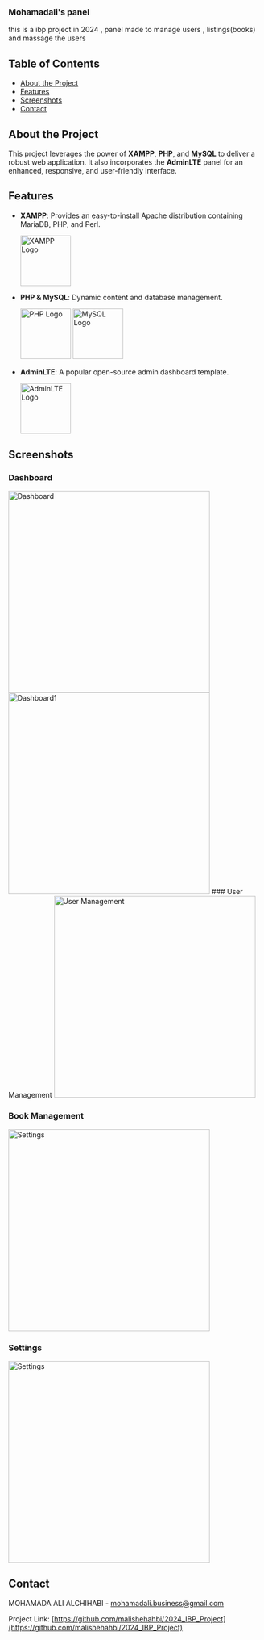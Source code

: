 ### Mohamadali's panel

this is a ibp project in 2024 ,
panel made to manage users , listings(books) and massage the users
## Table of Contents

- [About the Project](#about-the-project)
- [Features](#features)
- [Screenshots](#screenshots)
- [Contact](#contact)

## About the Project

This project leverages the power of **XAMPP**, **PHP**, and **MySQL** to deliver a robust web application. It also incorporates the **AdminLTE** panel for an enhanced, responsive, and user-friendly interface.

## Features

- **XAMPP**: Provides an easy-to-install Apache distribution containing MariaDB, PHP, and Perl.
  
  <img src="https://www.apachefriends.org/images/xampp-logo-ac950edf.svg" alt="XAMPP Logo" width="100"/>

- **PHP & MySQL**: Dynamic content and database management.
  
  <img src="https://www.php.net/images/logos/new-php-logo.svg" alt="PHP Logo" width="100"/>
  <img src="https://www.mysql.com/common/logos/logo-mysql-170x115.png" alt="MySQL Logo" width="100"/>

- **AdminLTE**: A popular open-source admin dashboard template.
  
  <img src="https://adminlte.io/themes/v3/dist/img/AdminLTELogo.png" alt="AdminLTE Logo" width="100"/>

## Screenshots

### Dashboard

<img src="https://lh3.googleusercontent.com/pw/AP1GczO4CfGbqoC0NZUMaeLvOU_QN7HmR9jqSbtglXejyKy5Cff4UOqr8bGQG601b8TIYQwgv7dHCuPTWgxKtyIMKm-GNv3RGs1fM31_j6eCbyYN6AKGck_Epfy-G_M9PU1a5yYLl417d4a2r5jIsp9IG_PjVjV0QDy-IQ09hVti2HSKwRzXq_TzgZiloFEo7MHb6OWjuQ8gx3NY5n0KYAbQWA9Xn3W7DlD0MDv7KD-aal3kG6YnU3NnyViqe3TCTxNBFejNUiZ0m_2-uf7ZwfIO10vGoqpeqrsvPC0ZDvmJeA6y56uMPu-Z1L5ppaT2fHFb-GHXJ6GzyMn-ZyM0pIj67N7sBkfsHsdz9ZN2YCjSz-q8mVYROmP9PIN3jcmwgdr3nJRY-MEmhPoOimqIYvMUVYywEKw5wgiw2PVvA-23xYXPQsRbgOlLJCTCbuYAqjX0teYAAD6ND6BStvUQdTbas611Rwe47WDfU0nx-1T2tGdXD4AKGQSI73gT1VmIdzFzRlaUmtQt1Kc_M4bFzJr2-x1w0H4G4gko-kmqUVAM6eywl0bgeKnYRhLDbryiMD70A9UbcyEP42m3y5tiXeMNrhZtFeQ_9H9xQDlxnWjJACfkqWvFWTOiYx6ukEzKKiC_OqwWsXaxqFgiEkVebYn7E7eSPk410ZObw9K-lZ7s-GDC0ctY72HObSJCqshSuenBmZ8uN9nC2S2qysunKYeaOI0uRlXMBukxbSDxFcKBR09MdblaHG891Z9JPNSjFGX_fAsaMc_txHqEEIXi64AlL6-QIBato3SNQaMR69LHeGTyfj9w8cZpHszFG92SISqn2XHHl6c4hFaqtMunw_F2lGMEhlesG1H7mbDqLPNk_cD-L46Uw-MUBwIZ71DakvhtmVpiv7hboThYC4UEDfVyh-wA0T0Eura3_P-G8qGM-xYfxPzJ6K9KJmdAQal9oz-Svi8ut2KFukCOvkHUm7mMULrOaL1Izz2KVA=w1911-h997-s-no-gm?authuser=2" alt="Dashboard" width="400"/>

<img src="https://lh3.googleusercontent.com/pw/AP1GczNOeKMdUwLYawxoaku8XRVmBRGvmF9zhUWkrIWEd1JJvsTOr61HV9osKFfq82E99zg6jbteXj8N57vKLnjiybUP7tgiQ7_CH3nLbBXJmsVj_mq7xz5Jqy3p05_6NvOfzU0snWcKoPwllPndFPNsNh2C1bvlCxbrpEx3lSHERNdAFYVLMi8hI9nNv9NrJG5IVKf5nxekk0_Roh0upH_rXVAzRz9_OWEI4464EX1Xe1eJPMFCdV1ojKCbRFhFFRp-nTqh6A7BeBuuCdFyPyF8x3qKC3_ZLHaV6RU6fNulLgDHbbrYMsnJxqKJq9GK2YrqYp7lVO83gLSM1-Z4UHRjvUaIUq78PPM_eEDKCpqTpPXASfZpJcZ_Aux3Z9ucRiGMqtDLdjNCzsiVP244R4Ohl-PUpm8ZBwqXqK2-RXJTiweCAt7FC6DTv9Z2Vzi52Bvj_evCp6HbOG-6cdPTjslILph0dKQ46eEmoN0_FCYrAUzXZbh4g3EFX9ecOwzQsTgdWs1EqxHZXcCfMcUvJLTLa1T1JJ51A8Qj4_X9wJ45MaxwqMzUPfGInxwONqgmZI8wiNpUselDyhjvN7HZ2LIzKC9V1hsVNHK4BTl3Hj_4utdp_acal4reSvFAGwlEq62XiSrSZWmQe7BW58V_J3VXR0WWILy0y58W1iacZkmERgZdNxZjjqV3P-zsUQKbThxtsCWeNjw_GxAJfIb5nyUYy519mfYnH47y1n6Sv6IrQoQ_AQpsNciDAOjcLaQrlx-d08xk_4eh2-n_2goHs1J0rjXv6l_YLdY3rwHN65V_9r5nV_kFLltjvoGlxWjALuehEuJ_xrQlqrQS_TudVlbdPddCtAoUCjaklLLSO7nSWVDPauvSROnWlNb641U6afC6zl4aX1Y6pDwK9febIqWLUO9iQlBqRadMsFx9yJlto6AE0ZvATJXZTZUOMrY3z-M4kAIVKbn626s6Mg5Yhj2mE6ZHchz9swrZYg=w1919-h997-s-no-gm?authuser=2" alt="Dashboard1" width="400"/>
### User Management

<img src="https://lh3.googleusercontent.com/pw/AP1GczOr5faUtmDnnVWRJIYus01hUiT1YilvIi4C7R5fu-F3wo2-fhOODiOFmhEsDKqJODM71R4oibA0UvHNOAIVhofIjtuv-8L_8p5rMsAGxgWB36JTyufBK9yLgNEE-PVqQ7lBo2G_yheWwO2rzxTJspbivx4FAk_vdZxymTEqJ4Pp5cG_S5f1hDiRm0nIs3ebv9gS5Sur2u-XlY6QGt0EYDpqrS0wJ0itHedkC9wtqaV_b2hlU56na4mOzikK4c7KiWJnbj0wRUQ7EjV3hjLgpwc7ZKm4K2HAlYI1zED0tNU0ZmfDoOkx3450rISlQZIikwlebmtK8Q0eq3ZOX0E0gfxYgu3aMBiEyy9CeNM_NbEa2NTnbCteAk3S1RNtuXm6faVoMVTDgTKFNUtMBqDRW2A8Q2lvKwcQbNEd7PyVAaniInJFhQx1nFVmo3Wx-2pYWAUfVQ3m8cDFQJGiV57BqsSzuufwoNTJisxGq7sIw7ZOlsoSPtodEJkA16SihQSyVNr9afO_qpFi3SHjX4dhbY0IYomv4WMzW7IgXrk2vWq3ZsPq4iCj8WbL01Osa6GH_zrgt44-5u6ena0V0Sluy_capJjxsSkBt9a2eNOf8xzwtTa-HnPMspYMmA1ajpzWM5qXPwYJEfdN5pkNt8PvDW7xrTdz3deHEd1AVKMYbsaJ_FkJCYwKhgsQJT9s_bXLkreijcVMifAgZ57i-wJbKLtRU705SXf_BQ_q0DqUhhDDspUgRzAlQYZMhGselJ2osKMC1y652fclWHevCENJn5fmZZSJ6VteMtvdzWU_pmDV7Cp-mRFowG2M4KqiE6fq4wfNSomBwkRvOGPZU1HRUySGwu3LtoOmjXE1o1GEjZ-iBIS31jEQyKnYPYHHHKCcB_LlQwAjUABnvrt6rl4EjtSBRtOTA8EKUQl7OEC0bX_9owjW6jQZFTvxqEiJQiHqG6OXM9XCMNYAl5OGQk6R1Z42mF9UN-Ct3Q=w1917-h997-s-no-gm?authuser=2" alt="User Management" width="400"/>

### Book Management

<img src="https://lh3.googleusercontent.com/pw/AP1GczOQQMe1ysuUmOCm_ilVzbYCFwHZ1e26GLGl2Wyr7_qEC2d3E6U8kRSOnBCp6p39fUDh0_zD75daeXKdikhHOpNvNh7Z2_DMf46F_AipUK0wX-yrRanAd11p5bitsuhh-8YO3woKh8dPBnO5tGTIsIxA8hx_dqh44QbbMBvwwtS79IDiTK8BLjBfVrPnbhSXxVe6uZBTv475efZQgEovkbMC5hREwwXvZYS6fqiRfF9pz7zKK4xHU4RHa7jZTXH3HtP0Klv5gl_o2bcxZ9UIiqDnN_tafxXex1Y0ZxaEzMRhDX65iKaa7mR6zXsdoiY6ObNoXV9jwgz9zqlnS9-7TolNxVMDKFakZMA2eoall-pWHvUtaTFb6lLpxEix55P1YNJ1JiIUhOBen03K1NsWqn_buVRn_fhzDA3WpfYkMDA7lU_D8rWcsFmse5022qyaP28cm_DaE4i2BbPQsa2HWjX4pU1LcACYN_d1a69e-WHbHuED-bXVXL5q-TkJI0b-OFzXrKbHFiOWgmfYFywrpWOpxL2c88O0DE92_AhLfgt3-I-kL8vtcsNtlhCFEb2ltZ40aJ46LoXg-z1cBLxD1WZPzJM-nv5_IFYRYDmi8NWU_9RcRIsCNeOa1KMDAEay6K3XMF1hbiKecCnPiThTiohDXgOfSwb2bQafcg7_oeQOOZz5rXoaPfEz3wIoYJM79QycFT6wPVMShWfJcq4WFYKTXlvVgibFp00quP2inc3QYj6o6e4gMDS2X2PQ1NLzMC09a-KTLvNsDippgXCt18HgvUIo_2mqM3lQ8fIwYr21Ok9FayKMhryaXaHWOJpHMdsnI56vXcx-JQWGAWmbYTBwlaaYg1ib0z36qam91tRGUcFPD-faZwj-c3WWbfmPdCoAurwMCCdgnx2Ak2akYHDjr_Wx9Sb3JAnWmg7HBbG71cbEAOjFE5eozmKm5DWMR4F3M8oNxDKfal5SWcdo6H0_qxPtWBai-w=w1655-h879-s-no-gm?authuser=2" alt="Settings" width="400"/>

### Settings

<img src="https://lh3.googleusercontent.com/pw/AP1GczN04HEuMSz8mlBM6kWXq5bH8De58tY9Q4HyLhJFnDo6uV4_mRiyTrndxj4NkXKDILDF-4bBvLLsfOIBBJ4nMt-zpk6GMtaL-KGjwW0CAAnVGiPXMAkbva3OfJOazU50KJdj5VJ2zar7JAAi6gNyvzKl9OrQa96eq-yXrlDlL-e-wcOT3Y8CaKZlFGrn2UkSXSFarWgwsx2xw_awOyyhvVoNStxdrftNsKH0DaPzbg7LFs3Gkqb8wOzo88rh9erTHe3mnsQJJHy5XPLnt3gLXNAJc8glDJU4sWtLjy35OCwOXTO59vwwldlZtCZ7Op9tlYy_0trnw8mFpHRSpkzxYAT_VrrEk9UqxfHOht_127-7DQYizkoaD_r0HLLlMrTHLqeBGUoLpP_7DsR4O2if2JAgeYIuiC5tkpDkGvh40bSUjCU1wSPU1sq6QkxEmJln39HlWUaZcjOQElSI9WiPve3Dnws9_91aIz9FrA0HV4f5UoqMu33YkhXT546SL_hlweP5KSQ3XT7x7JYDECsuyCuurSB0ZYWcuM3OZa9IXPhpBHI7xBIRqfr5BeJGQDzzR4K1Dt2yp6FeRCs0YViUgApUb7QOXRalEt2RlzmSBDL-0fu_7IioT9cH3XV74MGDX2WcyG7J5LkVPTW4TXlmEnBgdN9cOp-Ie2Vc8eXKd2baXnYpYSut_t1MzBrYf5ucmeFvMeUIZxjE8uDPQhAa_w4jySbf3XSIoYKzdp-jvaQLYC0-IEt4cvTTsaChGLdFfQpLq8OvhgCIoc_w16bqmbiC1wEYuPuJ5IpJtdd66gImh-7wPWDrhwm4lwRAYOtLVXf6ggK6uSq_LPkwLp-TTruCDm_DLV8AGmJ3HZe-QwfW9taGS0s4lD0mx0Y2Gp-X4paHacJatnMFzyBbzP3i4DUonpW5GGWr6TvcWKoGcOtYDXSg306LxEBvcKwCoLwIevNiziW1PbBrE8fJdUQQZAfnL6AATetCgA=w1672-h944-s-no-gm?authuser=2" alt="Settings" width="400"/>


## Contact

MOHAMADA ALI ALCHIHABI - [mohamadali.business@gmail.com](mailto:mohamadali.business@gmail.com)

Project Link: [https://github.com/malishehahbi/2024_IBP_Project](https://github.com/malishehahbi/2024_IBP_Project)
